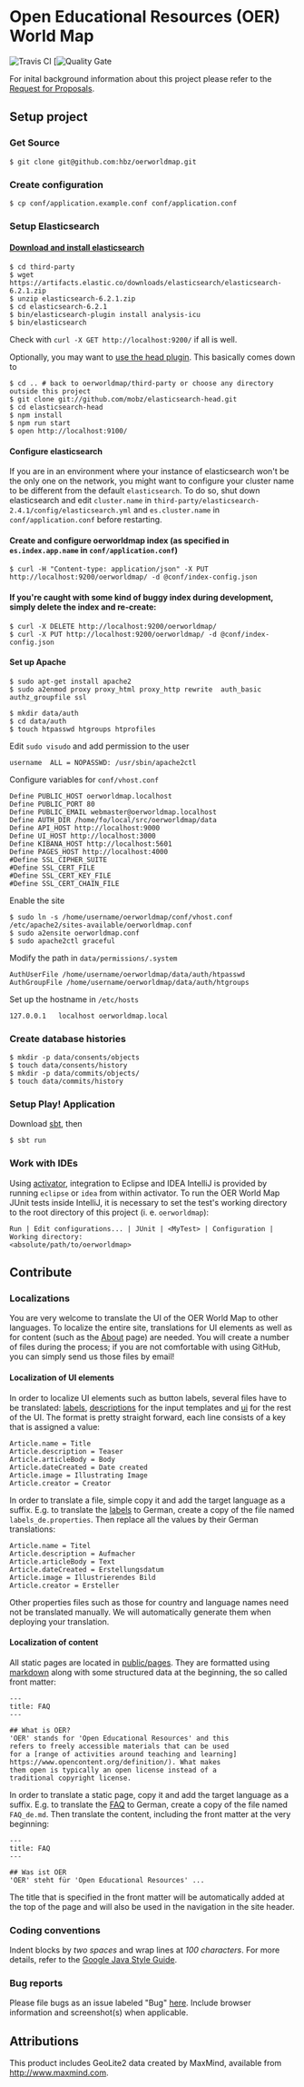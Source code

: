 # Open Educational Resources (OER) World Map

![Travis CI](https://travis-ci.org/hbz/oerworldmap.svg)
[![Quality Gate](https://sonarcloud.io/api/project_badges/measure?project=oerworldmap.org&metric=alert_status)

For inital background information about this project please refer to the
[Request for Proposals](http://www.hewlett.org/sites/default/files/OER%20mapping%20RFP_Phase%202%20Final%20June%2023%202014.pdf).

## Setup project

### Get Source

    $ git clone git@github.com:hbz/oerworldmap.git

### Create configuration

    $ cp conf/application.example.conf conf/application.conf

### Setup Elasticsearch

#### [Download and install elasticsearch](http://www.elasticsearch.org/overview/elkdownloads/)

    $ cd third-party
    $ wget https://artifacts.elastic.co/downloads/elasticsearch/elasticsearch-6.2.1.zip
    $ unzip elasticsearch-6.2.1.zip
    $ cd elasticsearch-6.2.1
    $ bin/elasticsearch-plugin install analysis-icu
    $ bin/elasticsearch

Check with `curl -X GET http://localhost:9200/` if all is well.

Optionally, you may want to [use the head plugin](https://www.elastic.co/blog/running-site-plugins-with-elasticsearch-5-0).
This basically comes down to

    $ cd .. # back to oerworldmap/third-party or choose any directory outside this project
    $ git clone git://github.com/mobz/elasticsearch-head.git
    $ cd elasticsearch-head
    $ npm install
    $ npm run start
    $ open http://localhost:9100/

#### Configure elasticsearch

If you are in an environment where your instance of elasticsearch won't be the only one on the network, you might want
to configure your cluster name to be different from the default `elasticsearch`. To do so, shut down elasticsearch and
edit `cluster.name` in `third-party/elasticsearch-2.4.1/config/elasticsearch.yml` and `es.cluster.name`
in `conf/application.conf` before restarting.

#### Create and configure oerworldmap index (as specified in `es.index.app.name` in `conf/application.conf`)

    $ curl -H "Content-type: application/json" -X PUT http://localhost:9200/oerworldmap/ -d @conf/index-config.json

#### If you're caught with some kind of buggy index during development, simply delete the index and re-create:

    $ curl -X DELETE http://localhost:9200/oerworldmap/
    $ curl -X PUT http://localhost:9200/oerworldmap/ -d @conf/index-config.json

#### Set up Apache

    $ sudo apt-get install apache2
    $ sudo a2enmod proxy proxy_html proxy_http rewrite  auth_basic authz_groupfile ssl

    $ mkdir data/auth
    $ cd data/auth
    $ touch htpasswd htgroups htprofiles

Edit `sudo visudo` and add permission to the user

    username  ALL = NOPASSWD: /usr/sbin/apache2ctl

Configure variables for `conf/vhost.conf`

    Define PUBLIC_HOST oerworldmap.localhost
    Define PUBLIC_PORT 80
    Define PUBLIC_EMAIL webmaster@oerworldmap.localhost
    Define AUTH_DIR /home/fo/local/src/oerworldmap/data
    Define API_HOST http://localhost:9000
    Define UI_HOST http://localhost:3000
    Define KIBANA_HOST http://localhost:5601
    Define PAGES_HOST http://localhost:4000
    #Define SSL_CIPHER_SUITE
    #Define SSL_CERT_FILE
    #Define SSL_CERT_KEY_FILE
    #Define SSL_CERT_CHAIN_FILE

Enable the site

    $ sudo ln -s /home/username/oerworldmap/conf/vhost.conf /etc/apache2/sites-available/oerworldmap.conf
    $ sudo a2ensite oerworldmap.conf
    $ sudo apache2ctl graceful


Modify the path in `data/permissions/.system`

    AuthUserFile /home/username/oerworldmap/data/auth/htpasswd
    AuthGroupFile /home/username/oerworldmap/data/auth/htgroups

Set up the hostname in `/etc/hosts`

    127.0.0.1	localhost oerworldmap.local


### Create database histories

    $ mkdir -p data/consents/objects
    $ touch data/consents/history
    $ mkdir -p data/commits/objects/
    $ touch data/commits/history


### Setup Play! Application

Download [sbt](http://www.scala-sbt.org/download.html), then

    $ sbt run

### Work with IDEs

Using [activator](http://www.lightbend.com/community/core-tools/activator-and-sbt), integration to Eclipse and IDEA IntelliJ is provided by running `eclipse` or `idea` from within activator. To run the OER World Map JUnit tests inside IntelliJ, it is necessary to set the test's working directory to the root directory of this project (i. e. `oerworldmap`):

    Run | Edit configurations... | JUnit | <MyTest> | Configuration | Working directory:
    <absolute/path/to/oerworldmap>

## Contribute

### Localizations

You are very welcome to translate the UI of the OER World Map to other languages. To localize the entire site, translations for UI elements as well as for content (such as the [About](https://oerworldmap.org/about) page) are needed. You will create a number of files during the process; if you are not comfortable with using GitHub, you can simply send us those files by email!

#### Localization of UI elements

In order to localize UI elements such as button labels, several files have to be translated: [labels](conf/labels.properties), [descriptions](conf/descriptions.properties) for the input templates and [ui](conf/ui.properties) for the rest of the UI. The format is pretty straight forward, each line consists of a key that is assigned a value:

```
Article.name = Title
Article.description = Teaser
Article.articleBody = Body
Article.dateCreated = Date created
Article.image = Illustrating Image
Article.creator = Creator
```

In order to translate a file, simple copy it and add the target language as a suffix. E.g. to translate the [labels](conf/labels.properties) to German, create a copy of the file named `labels_de.properties`. Then replace all the values by their German translations:

```
Article.name = Titel
Article.description = Aufmacher
Article.articleBody = Text
Article.dateCreated = Erstellungsdatum
Article.image = Illustrierendes Bild
Article.creator = Ersteller
```

Other properties files such as those for country and language names need not be translated manually. We will automatically generate them when deploying your translation.

#### Localization of content

All static pages are located in [public/pages](public/pages). They are formatted using [markdown](https://daringfireball.net/projects/markdown/syntax) along with some structured data at the beginning, the so called front matter:

    ---
    title: FAQ
    ---

    ## What is OER?
    'OER' stands for 'Open Educational Resources' and this
    refers to freely accessible materials that can be used
    for a [range of activities around teaching and learning]
    https://www.opencontent.org/definition/). What makes
    them open is typically an open license instead of a
    traditional copyright license.

In order to translate a static page, copy it and add the target language as a suffix. E.g. to translate the [FAQ](public/pages/FAQ.md) to German, create a copy of the file named `FAQ_de.md`. Then translate the content, including the front matter at the very beginning:

    ---
    title: FAQ
    ---

    ## Was ist OER
    'OER' steht für 'Open Educational Resources' ...

 The title that is specified in the front matter will be automatically added at the top of the page and will also be used in the navigation in the site header.

### Coding conventions

Indent blocks by *two spaces* and wrap lines at *100 characters*. For more
details, refer to the [Google Java Style
Guide](https://google-styleguide.googlecode.com/svn/trunk/javaguide.html).

### Bug reports

Please file bugs as an issue labeled "Bug" [here](https://github.com/hbz/oerworldmap/issues/new). Include browser information and screenshot(s) when applicable.

## Attributions

This product includes GeoLite2 data created by MaxMind, available from
<a href="http://www.maxmind.com">http://www.maxmind.com</a>.
